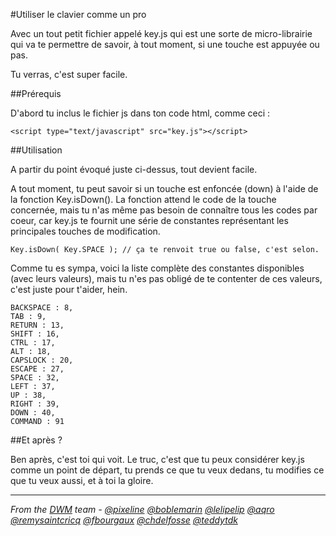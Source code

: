 #Utiliser le clavier comme un pro

Avec un tout petit fichier appelé key.js qui est une sorte de micro-librairie qui va te permettre de savoir, à tout moment, si une touche est appuyée ou pas.

Tu verras, c'est super facile.

##Prérequis

D'abord tu inclus le fichier js dans ton code html, comme ceci :

	<script type="text/javascript" src="key.js"></script>


##Utilisation

A partir du point évoqué juste ci-dessus, tout devient facile.

A tout moment, tu peut savoir si un touche est enfoncée (down) à l'aide de la fonction Key.isDown(). La fonction attend le code de la touche concernée, mais tu n'as même pas besoin de connaître tous les codes par coeur, car key.js te fournit une série de constantes représentant les principales touches de modification.

	Key.isDown( Key.SPACE ); // ça te renvoit true ou false, c'est selon.


Comme tu es sympa, voici la liste complète des constantes disponibles (avec leurs valeurs), mais tu n'es pas obligé de te contenter de ces valeurs, c'est juste pour t'aider, hein.

	BACKSPACE : 8,
	TAB : 9,
	RETURN : 13,
	SHIFT : 16,
	CTRL : 17,
	ALT : 18,
	CAPSLOCK : 20,
	ESCAPE : 27,
	SPACE : 32,
	LEFT : 37,
	UP : 38,
	RIGHT : 39,
	DOWN : 40,
	COMMAND : 91

##Et après ?

Ben après, c'est toi qui voit. Le truc, c'est que tu peux considérer key.js comme un point de départ, tu prends ce que tu veux dedans, tu modifies ce que tu veux aussi, et à toi la gloire.


-------------

_From the [DWM](http://dwm.re) team - [@pixeline](https://twitter.com/pixeline) [@boblemarin](https://twitter.com/boblemarin) [@lelipelip](https://twitter.com/lelipelip) [@aqro](https://twitter.com/aqro) [@remysaintcricq](https://twitter.com/remysaintcricq) [@fbourgaux](https://twitter.com/fbourgaux) [@chdelfosse](https://twitter.com/chdelfosse) [@teddytdk](https://twitter.com/teddytdk)_


